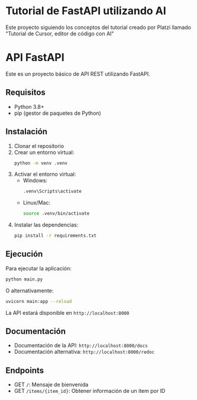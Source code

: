 # Tutorial de FastAPI utilizando AI

Este proyecto siguiendo los conceptos del tutorial creado por Platzi llamado "Tutorial de Cursor, editor de código con AI"

# API FastAPI

Este es un proyecto básico de API REST utilizando FastAPI.

## Requisitos

- Python 3.8+
- pip (gestor de paquetes de Python)

## Instalación

1. Clonar el repositorio
2. Crear un entorno virtual:
   ```bash
   python -m venv .venv
   ```
3. Activar el entorno virtual:
   - Windows:
     ```bash
     .venv\Scripts\activate
     ```
   - Linux/Mac:
     ```bash
     source .venv/bin/activate
     ```
4. Instalar las dependencias:
   ```bash
   pip install -r requirements.txt
   ```

## Ejecución

Para ejecutar la aplicación:

```bash
python main.py
```

O alternativamente:

```bash
uvicorn main:app --reload
```

La API estará disponible en `http://localhost:8000`

## Documentación

- Documentación de la API: `http://localhost:8000/docs`
- Documentación alternativa: `http://localhost:8000/redoc`

## Endpoints

- GET `/`: Mensaje de bienvenida
- GET `/items/{item_id}`: Obtener información de un item por ID 